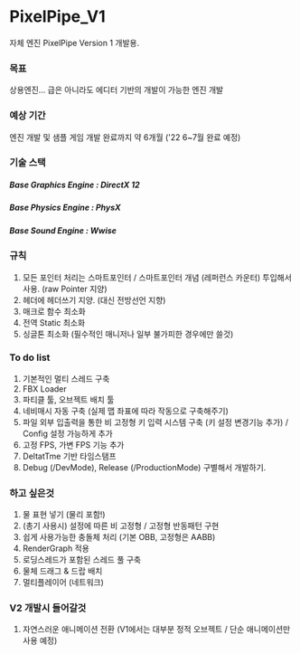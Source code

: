 # PixelPipe_V1
자체 엔진 PixelPipe Version 1 개발용. 

### 목표

상용엔진... 급은 아니라도 에디터 기반의 개발이 가능한 엔진 개발


### 예상 기간
엔진 개발 및 샘플 게임 개발 완료까지 약 6개월 ('22 6~7월 완료 예정)


### 기술 스택

##### Base Graphics Engine : DirectX 12
##### Base Physics Engine : PhysX
##### Base Sound Engine : Wwise


### 규칙
1. 모든 포인터 처리는 스마트포인터 / 스마트포인터 개념 (레퍼런스 카운터) 투입해서 사용. (raw Pointer 지양)
2. 헤더에 헤더쓰기 지양. (대신 전방선언 지향)
3. 매크로 함수 최소화
4. 전역 Static 최소화
5. 싱글톤 최소화 (필수적인 매니저나 일부 불가피한 경우에만 쓸것)



### To do list

1. 기본적인 멀티 스레드 구축
2. FBX Loader
3. 파티클 툴, 오브젝트 배치 툴
4. 네비매시 자동 구축 (실제 맵 좌표에 따라 작동으로 구축해주기)
5. 파일 외부 입출력을 통한 비 고정형 키 입력 시스템 구축 (키 설정 변경기능 추가) / Config 설정 가능하게 추가
6. 고정 FPS, 가변 FPS 기능 추가
7. DeltatTme 기반 타임스탬프 
8. Debug (/DevMode), Release (/ProductionMode) 구별해서 개발하기.


### 하고 싶은것
1. 물 표현 넣기 (물리 포함!)
2. (총기 사용시) 설정에 따른 비 고정형 / 고정형 반동패턴 구현
3. 쉽게 사용가능한 충돌체 처리 (기본 OBB, 고정형은 AABB)
4. RenderGraph 적용
5. 로딩스레드가 포함된 스레드 풀 구축
6. 물체 드래그 & 드랍 배치
7. 멀티플레이어 (네트워크) 


### V2 개발시 들어갈것
1. 자연스러운 애니메이션 전환 (V1에서는 대부분 정적 오브젝트 / 단순 애니메이션만 사용 예정)
